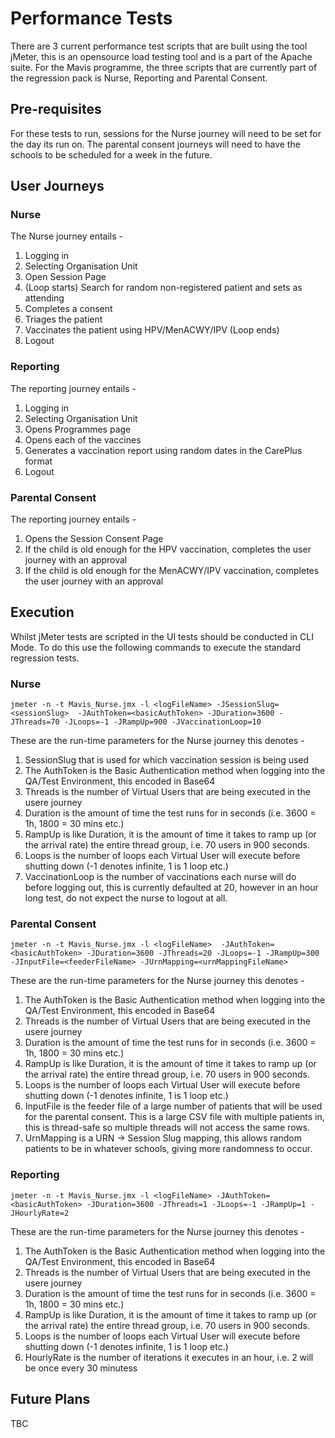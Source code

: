 # Performance Tests

There are 3 current performance test scripts that are built using the tool jMeter, this is an opensource load testing tool and is a part of the Apache suite. For the Mavis programme, the three scripts that are currently part of the regression pack is Nurse, Reporting and Parental Consent.

## Pre-requisites
For these tests to run, sessions for the Nurse journey will need to be set for the day its run on. The parental consent journeys will need to have the schools to be scheduled for a week in the future. 

## User Journeys

### Nurse

The Nurse journey entails - 
1. Logging in
2. Selecting Organisation Unit
3. Open Session Page
4. (Loop starts) Search for random non-registered patient and sets as attending
5. Completes a consent
6. Triages the patient
7. Vaccinates the patient using HPV/MenACWY/IPV (Loop ends)
8. Logout

### Reporting
The reporting journey entails - 
1. Logging in
2. Selecting Organisation Unit
3. Opens Programmes page
4. Opens each of the vaccines
5. Generates a vaccination report using random dates in the CarePlus format
6. Logout

### Parental Consent
The reporting journey entails - 
1. Opens the Session Consent Page
2. If the child is old enough for the HPV vaccination, completes the user journey with an approval 
4. If the child is old enough for the MenACWY/IPV vaccination, completes the user journey with an approval

## Execution

Whilst jMeter tests are scripted in the UI tests should be conducted in CLI Mode. To do this use the following commands to execute the standard regression tests.

### Nurse
```
jmeter -n -t Mavis_Nurse.jmx -l <logFileName> -JSessionSlug=<sessionSlug>  -JAuthToken=<basicAuthToken> -JDuration=3600 -JThreads=70 -JLoops=-1 -JRampUp=900 -JVaccinationLoop=10
``` 

These are the run-time parameters for the Nurse journey this denotes - 
1. SessionSlug that is used for which vaccination session is being used
2. The AuthToken is the Basic Authentication method when logging into the QA/Test Environment, this encoded in Base64
3. Threads is the number of Virtual Users that are being executed in the usere journey
4. Duration is the amount of time the test runs for in seconds (i.e. 3600 = 1h, 1800 = 30 mins etc.)
5. RampUp is like Duration, it is the amount of time it takes to ramp up (or the arrival rate) the entire thread group, i.e. 70 users in 900 seconds.
6. Loops is the number of loops each Virtual User will execute before shutting down (-1 denotes infinite, 1 is 1 loop etc.)
7. VaccinationLoop is the number of vaccinations each nurse will do before logging out, this is currently defaulted at 20, however in an hour long test, do not expect the nurse to logout at all.

### Parental Consent

```
jmeter -n -t Mavis_Nurse.jmx -l <logFileName>  -JAuthToken=<basicAuthToken> -JDuration=3600 -JThreads=20 -JLoops=-1 -JRampUp=300 -JInputFile=<feederFileName> -JUrnMapping=<urnMappingFileName>
```

These are the run-time parameters for the Nurse journey this denotes - 
1. The AuthToken is the Basic Authentication method when logging into the QA/Test Environment, this encoded in Base64
2. Threads is the number of Virtual Users that are being executed in the usere journey
3. Duration is the amount of time the test runs for in seconds (i.e. 3600 = 1h, 1800 = 30 mins etc.)
4. RampUp is like Duration, it is the amount of time it takes to ramp up (or the arrival rate) the entire thread group, i.e. 70 users in 900 seconds.
5. Loops is the number of loops each Virtual User will execute before shutting down (-1 denotes infinite, 1 is 1 loop etc.)
6. InputFile is the feeder file of a large number of patients that will be used for the parental consent. This is a large CSV file with multiple patients in, this is thread-safe so multiple threads will not access the same rows.
7. UrnMapping is a URN -> Session Slug mapping, this allows random patients to be in whatever schools, giving more randomness to occur.

### Reporting

```
jmeter -n -t Mavis_Nurse.jmx -l <logFileName> -JAuthToken=<basicAuthToken> -JDuration=3600 -JThreads=1 -JLoops=-1 -JRampUp=1 -JHourlyRate=2
```

These are the run-time parameters for the Nurse journey this denotes - 
1. The AuthToken is the Basic Authentication method when logging into the QA/Test Environment, this encoded in Base64
2. Threads is the number of Virtual Users that are being executed in the usere journey
3. Duration is the amount of time the test runs for in seconds (i.e. 3600 = 1h, 1800 = 30 mins etc.)
4. RampUp is like Duration, it is the amount of time it takes to ramp up (or the arrival rate) the entire thread group, i.e. 70 users in 900 seconds.
5. Loops is the number of loops each Virtual User will execute before shutting down (-1 denotes infinite, 1 is 1 loop etc.)
6. HourlyRate is the number of iterations it executes in an hour, i.e. 2 will be once every 30 minutess

## Future Plans
TBC